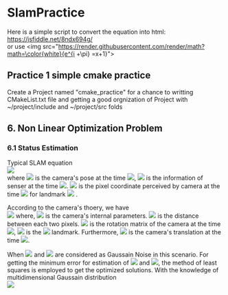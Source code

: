 # SlamPractice

Here is a simple script to convert the equation into html: https://jsfiddle.net/8ndx694g/    
or use \<img src="https://render.githubusercontent.com/render/math?math=\color{white}{e^{i +\pi} =x+1}"\>

## Practice 1 simple cmake practice
Create a Project named "cmake_practice" for a chance to writting CMakeList.txt file and getting a good orgnization of Project with ~/project/include and ~/project/src folds

## 6. Non Linear Optimization Problem
### 6.1 Status Estimation
Typical SLAM equation    
<img src="https://render.githubusercontent.com/render/math?math=\color{white}{\big\{ \begin{matrix} \mathbf{x}_{k} = f(\mathbf{x}_{k-1}, \mathbf{u}_{k}) %2B \mathbf{w}_{k} \\ \mathbf{z}_{k,j} = h(\mathbf{y}_{j},\mathbf{x}_{k}) %2B \mathbf{v}_{k,j}\end{matrix}}">    
where <img src="https://render.githubusercontent.com/render/math?math=\color{white}{\mathbf{x}_{k}}"> is the camera's pose at the time <img src="https://render.githubusercontent.com/render/math?math=\color{white}{k}">, <img src="https://render.githubusercontent.com/render/math?math=\color{white}{\mathbf{u}_{k}}"> is the information of senser at the time <img src="https://render.githubusercontent.com/render/math?math=\color{white}{k}">. <img src="https://render.githubusercontent.com/render/math?math=\color{white}{\mathbf{z}_{k,j}}"> is the pixel coordinate perceived by camera at the time <img src="https://render.githubusercontent.com/render/math?math=\color{white}{k}"> for landmark <img src="https://render.githubusercontent.com/render/math?math=\color{white}{\mathbf{y}_{j}}"> . 

According to the camera's thoery, we have    
<img src="https://render.githubusercontent.com/render/math?math=\color{white}{s\mathbf{z}_{k,j}=\mathbf{K}(\mathbf{R}_{k}\mathbf{y}_{j}%2B\mathbf{t}_{k})}">
where, <img src="https://render.githubusercontent.com/render/math?math=\color{white}{\mathbf{K}}"> is the camera's internal parameters. <img src="https://render.githubusercontent.com/render/math?math=\color{white}{s}"> is the distance between each two pixels. <img src="https://render.githubusercontent.com/render/math?math=\color{white}{\mathbf{R}_{k}}"> is the rotation matrix of the camera at the time <img src="https://render.githubusercontent.com/render/math?math=\color{white}{k}">, <img src="https://render.githubusercontent.com/render/math?math=\color{white}{\mathbf{y}_{j}}"> is the <img src="https://render.githubusercontent.com/render/math?math=\color{white}{j_{th}}"> landmark. Furthermore, <img src="https://render.githubusercontent.com/render/math?math=\color{white}{\mathbf{t}_{k}}"> is the camera's translation at the time <img src="https://render.githubusercontent.com/render/math?math=\color{white}{k}">.

When <img src="https://render.githubusercontent.com/render/math?math=\color{white}{\mathbf{w}_{k}}"> and <img src="https://render.githubusercontent.com/render/math?math=\color{white}{\mathbf{v}_{k,j}}"> are considered as Gaussain Noise in this scenario. For getting the minimum error for estimation of <img src="https://render.githubusercontent.com/render/math?math=\color{white}{\hat{\mathbf{x}}_{k}}"> and <img src="https://render.githubusercontent.com/render/math?math=\color{white}{\hat{\mathbf{z}}_{j,k}}">, the method of least squares is employed to get the optimized solutions. With the knowledge of multidimensional Gaussain distribution    
<img src="https://render.githubusercontent.com/render/math?math=\color{white}{p(x)=\frac{1}{(2\pi)^{N}det(\Sigma)}exp\big(-\frac{1}{2}(\mathbf{x}-\mathbf{\mu})^{T}\Sigma^{-1}(\mathbf{x}-\mathbf{\mu})\big)}">



